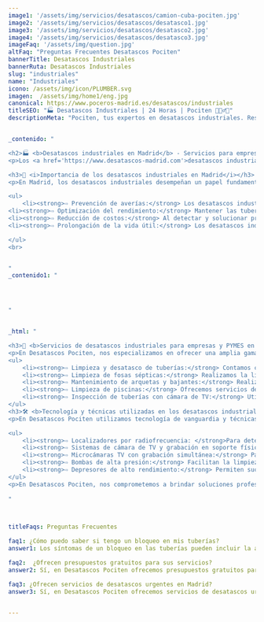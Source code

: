 ```yaml
---
image1: '/assets/img/servicios/desatascos/camion-cuba-pociten.jpg'
image2: '/assets/img/servicios/desatascos/desatasco1.jpg'
image3: '/assets/img/servicios/desatascos/desatasco2.jpg'
image4: '/assets/img/servicios/desatascos/desatasco3.jpg'
imageFaq: '/assets/img/question.jpg'
altFaq: "Preguntas Frecuentes Desatascos Pociten"
bannerTitle: Desatascos Industriales
bannerRuta: Desatascos Industriales
slug: "industriales"
name: "Industriales"
icono: /assets/img/icon/PLUMBER.svg
imagen:  /assets/img/home1/eng.jpg
canonical: https://www.poceros-madrid.es/desatascos/industriales
titleSEO: "🏭 Desatascos Industriales | 24 Horas | Pociten 💪👷‍♂️🚰"
descriptionMeta: "Pociten, tus expertos en desatascos industriales. Resolvemos problemas de forma rápida y eficiente en entornos industriales. Llámanos al 647 37 67 82 📱."


_contenido: "

<h2>🏭 <b>Desatascos industriales en Madrid</b> - Servicios para empresas y PYMES en Desatascos Pociten</h2>
<p>Los <a href='https://www.desatascos-madrid.com'>desatascos industriales</a> son servicios esenciales para el correcto funcionamiento de las instalaciones empresariales. En Desatascos Pociten, ofrecemos soluciones para empresas y PYMES en Madrid, especializándonos en desatrancos, desatascos 24 horas y mantenimiento de fosas sépticas, alcantarillado, bajantes, arquetas e inspección con cámara TV. Utilizando tecnología y técnicas especializadas, garantizamos resultados eficientes y profesionales en la región madrileña.</p>

<h3>🌟 <i>Importancia de los desatascos industriales en Madrid</i></h3>
<p>En Madrid, los desatascos industriales desempeñan un papel fundamental en el mantenimiento y funcionamiento óptimo de las instalaciones industriales. Estos servicios son esenciales para evitar obstrucciones en las tuberías, que pueden ocasionar graves problemas e interrupciones en la producción.</p>

<ul>
    <li><strong>⇨ Prevención de averías:</strong> Los desatascos industriales ayudan a prevenir averías en las tuberías, evitando daños mayores y costosas reparaciones.</li><br>
<li><strong>⇨ Optimización del rendimiento:</strong> Mantener las tuberías limpias y despejadas garantiza un funcionamiento eficiente y óptimo de los procesos industriales.</li><br>
<li><strong>⇨ Reducción de costos:</strong> Al detectar y solucionar problemas de obstrucción de manera temprana, se evitan gastos innecesarios y pérdidas económicas derivadas de paradas de producción.</li><br>
<li><strong>⇨ Prolongación de la vida útil:</strong> Los desatascos industriales contribuyen a prolongar la vida útil de las tuberías y equipos, evitando su deterioro prematuro.</li>

</ul>
<br>


"
_contenido1: "




"


_html: "

<h3>🔨 <b>Servicios de desatascos industriales para empresas y PYMES en Madrid</b></h3>
<p>En Desatascos Pociten, nos especializamos en ofrecer una amplia gama de servicios de desatascos industriales para empresas y PYMES en Madrid:</p>
<ul>
    <li><strong>⇨ Limpieza y desatasco de tuberías:</strong> Contamos con equipos especializados y personal altamente capacitado para la limpieza y desatasco de todo tipo de tuberías industriales.</li><br>
    <li><strong>⇨ Limpieza de fosas sépticas:</strong> Realizamos la limpieza y mantenimiento de fosas sépticas, garantizando su correcto funcionamiento y evitando problemas de saturación y malos olores.</li><br>
    <li><strong>⇨ Mantenimiento de arquetas y bajantes:</strong> Realizamos el mantenimiento preventivo de arquetas y bajantes para evitar obstrucciones y problemas futuros.</li><br>
    <li><strong>⇨ Limpieza de piscinas:</strong> Ofrecemos servicios de limpieza y mantenimiento de piscinas industriales, asegurando la calidad del agua y el correcto funcionamiento de los sistemas de filtrado.</li><br>
    <li><strong>⇨ Inspección de tuberías con cámara de TV:</strong> Utilizamos equipos de última generación para inspeccionar el estado de las tuberías y detectar posibles anomalías o daños.</li><br>
</ul>
<h3>🛠️ <b>Tecnología y técnicas utilizadas en los desatascos industriales en Madrid</b></h3>
<p>En Desatascos Pociten utilizamos tecnología de vanguardia y técnicas especializadas para realizar desatascos industriales eficientes y profesionales en Madrid:</p>

<ul>
    <li><strong>⇨ Localizadores por radiofrecuencia: </strong>Para detectar y ubicar con precisión cualquier tipo de obstrucción o anomalía en las tuberías industriales.</li><br>
    <li><strong>⇨ Sistemas de cámara de TV y grabación en soporte físico: </strong>Cámaras de alta resolución para una visión detallada del interior de las tuberías, con capacidad de grabar en DVD para análisis posterior.</li><br>
    <li><strong>⇨ Microcámaras TV con grabación simultánea:</strong> Para inspecciones específicas y de difícil acceso, garantizando un diagnóstico preciso y una acción rápida.</li><br>
    <li><strong>⇨ Bombas de alta presión:</strong> Facilitan la limpieza y desatranco de tuberías industriales, eliminando cualquier tipo de obstrucción eficazmente.</li><br>
    <li><strong>⇨ Depresores de alto rendimiento:</strong> Permiten succionar los residuos de manera eficiente, evitando posibles obstrucciones y asegurando un correcto funcionamiento de las instalaciones.</li><br>
</ul>
<p>En Desatascos Pociten, nos comprometemos a brindar soluciones profesionales y de calidad en cada uno de nuestros servicios de desatascos industriales, adaptándonos a las necesidades específicas de cada cliente en Madrid. Con la experiencia de nuestro equipo y la utilización de la última tecnología, garantizamos resultados óptimos y satisfacción total.</p>
	    
"



titleFaqs: Preguntas Frecuentes

faq1: ¿Cómo puedo saber si tengo un bloqueo en mis tuberías?
answer1: Los síntomas de un bloqueo en las tuberías pueden incluir la acumulación de agua en el fregadero o en la ducha, olores desagradables provenientes de los desagües y el desbordamiento del inodoro.

faq2:  ¿Ofrecen presupuestos gratuitos para sus servicios?
answer2: Sí, en Desatascos Pociten ofrecemos presupuestos gratuitos para todos nuestros servicios de desatascos en Madrid. Puede contactarnos en cualquier momento para solicitar uno.

faq3: ¿Ofrecen servicios de desatascos urgentes en Madrid?
answer3: Sí, en Desatascos Pociten ofrecemos servicios de desatascos urgentes en Madrid para solucionar los problemas de nuestros clientes de forma rápida y efectiva.


---
```

